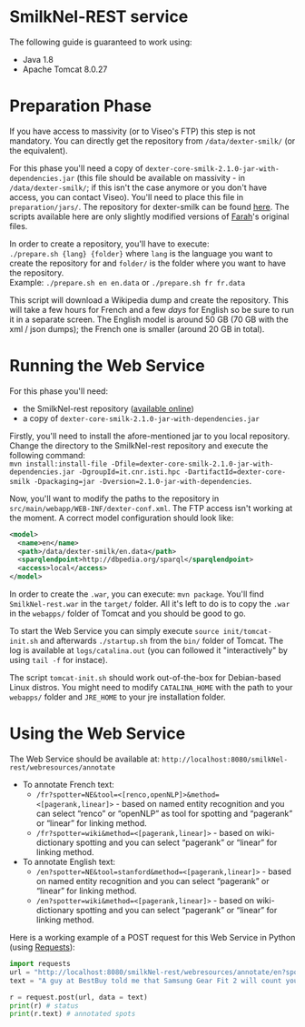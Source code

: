 # SmilkNel-REST service

The following guide is guaranteed to work using:  
- Java 1.8  
- Apache Tomcat 8.0.27

# Preparation Phase

If you have access to massivity (or to Viseo's FTP) this step is not mandatory. You can directly get the repository from `/data/dexter-smilk/` (or the equivalent).

For this phase you'll need a copy of `dexter-core-smilk-2.1.0-jar-with-dependencies.jar` (this file should be available on massivity - in `/data/dexter-smilk/`; if this isn't the case anymore or you don't have access, you can contact Viseo). You'll need to place this file in `preparation/jars/`. The repository for dexter-smilk can be found [here](https://github.com/nooralahzadeh/dexter-smilk). The scripts available here are only slightly modified versions of [Farah](https://github.com/nooralahzadeh)'s original files.

In order to create a repository, you'll have to execute:  
`./prepare.sh {lang} {folder}` where `lang` is the language you want to create the repository for and `folder/` is the folder where you want to have the repository.  
Example: `./prepare.sh en en.data` or `./prepare.sh fr fr.data`

This script will download a Wikipedia dump and create the repository. This will take a few hours for French and a few *days* for English so be sure to run it in a separate screen. The English model is around 50 GB (70 GB with the xml / json dumps); the French one is smaller (around 20 GB in total).

# Running the Web Service

For this phase you'll need:  
- the SmilkNel-rest repository ([available online](https://github.com/nooralahzadeh/SmilkNel-rest))  
- a copy of `dexter-core-smilk-2.1.0-jar-with-dependencies.jar`

Firstly, you'll need to install the afore-mentioned jar to you local repository. Change the directory to the SmilkNel-rest repository and execute the following command:  
`mvn install:install-file -Dfile=dexter-core-smilk-2.1.0-jar-with-dependencies.jar -DgroupId=it.cnr.isti.hpc -DartifactId=dexter-core-smilk -Dpackaging=jar -Dversion=2.1.0-jar-with-dependencies`.

Now, you'll want to modify the paths to the repository in `src/main/webapp/WEB-INF/dexter-conf.xml`. The FTP access isn't working at the moment. A correct model configuration should look like:  
```xml
<model>
  <name>en</name>
  <path>/data/dexter-smilk/en.data</path>
  <sparqlendpoint>http://dbpedia.org/sparql</sparqlendpoint>
  <access>local</access>
</model>
```

In order to create the `.war`, you can execute: `mvn package`. You'll find `SmilkNel-rest.war` in the `target/` folder. All it's left to do is to copy the `.war` in the `webapps/` folder of Tomcat and you should be good to go.

To start the Web Service you can simply execute `source init/tomcat-init.sh` and afterwards `./startup.sh` from the `bin/` folder of Tomcat. The log is available at `logs/catalina.out` (you can followed it "interactively" by using `tail -f` for instace). 

The script `tomcat-init.sh` should work out-of-the-box for Debian-based Linux distros. You might need to modify `CATALINA_HOME` with the path to your `webapps/` folder and `JRE_HOME` to your jre installation folder.

# Using the Web Service

The Web Service should be available at: `http://localhost:8080/smilkNel-rest/webresources/annotate`  
- To annotate French text:  
  * `/fr?spotter=NE&tool=<[renco,openNLP]>&method=<[pagerank,linear]>` - based on named entity recognition and you can select “renco” or “openNLP” as tool for spotting and “pagerank” or “linear” for linking method.  
  * `/fr?spotter=wiki&method=<[pagerank,linear]>` - based on wiki-dictionary spotting and you can select “pagerank” or “linear” for linking method.  
- To annotate English text:  
  * `/en?spotter=NE&tool=stanford&method=<[pagerank,linear]>` - based on named entity recognition and you can select “pagerank” or “linear” for linking method.  
  * `/en?spotter=wiki&method=<[pagerank,linear]>` - based on wiki-dictionary spotting and you can select “pagerank” or “linear” for linking method.

Here is a working example of a POST request for this Web Service in Python (using [Requests](http://docs.python-requests.org/en/master/)):  
```python
import requests
url = "http://localhost:8080/smilkNel-rest/webresources/annotate/en?spotter=wiki&method=linear"
text = "A guy at BestBuy told me that Samsung Gear Fit 2 will count your floors too!"

r = request.post(url, data = text)
print(r) # status
print(r.text) # annotated spots
```  
